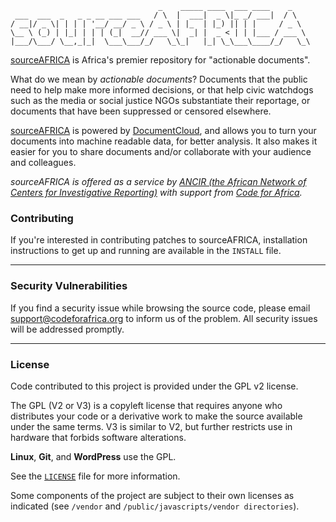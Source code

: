 ```
                                 _    _____ ____  ___ ____    _    
 ___  ___  _   _ _ __ ___ ___   / \  |  ___|  _ \|_ _/ ___|  / \   
/ __|/ _ \| | | | '__/ __/ _ \ / _ \ | |_  | |_) || | |     / _ \  
\__ \ (_) | |_| | | | (_|  __// ___ \|  _| |  _ < | | |___ / ___ \ 
|___/\___/ \__,_|_|  \___\___/_/   \_\_|   |_| \_\___\____/_/   \_\
```

[sourceAFRICA](https://sourceafrica.net/) is Africa's premier repository for "actionable documents".

What do we mean by *actionable documents*? Documents that the public need to help make more informed decisions, or that help civic watchdogs such as the media or social justice NGOs substantiate their reportage, or documents that have been suppressed or censored elsewhere.
 
[sourceAFRICA](https://sourceafrica.net/) is powered by [DocumentCloud](https://github.com/documentcloud/documentcloud), and allows you to turn your documents into machine readable data, for better analysis. It also makes it easier for you to share documents and/or collaborate with your audience and colleagues.

*sourceAFRICA is offered as a service by [ANCIR (the African Network of Centers for Investigative Reporting)](http://investigativecenters.org) with support from [Code for Africa](http://www.codeforafrica.org).*

### Contributing

If you're interested in contributing patches to sourceAFRICA, installation instructions to get up and running are available in the `INSTALL` file.

---

### Security Vulnerabilities

If you find a security issue while browsing the source code, please email [support@codeforafrica.org](mailto:support@codeforafrica.org) to inform us of the problem. All security issues will be addressed promptly.

---

### License

Code contributed to this project is provided under the GPL v2 license.

The GPL (V2 or V3) is a copyleft license that requires anyone who distributes your code or a derivative work to make the source available under the same terms. V3 is similar to V2, but further restricts use in hardware that forbids software alterations.

**Linux**, **Git**, and **WordPress** use the GPL.

See the [`LICENSE`](./LICENSE) file for more information.

Some components of the project are subject to their own licenses as indicated (see `/vendor` and `/public/javascripts/vendor directories`).
